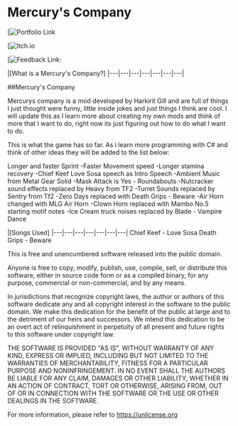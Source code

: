 # Mercury's Company

[![Portfolio Link](https://harkiritgill.wixsite.com/mercurygames)

[![Itch.io](https://mercury-productions.itch.io/)

[![Feedback Link:](https://forms.gle/pr4Ehtfk5KhDjGAAA)

|[What is a Mercury's Company?]
|---|---|---|---|---|---|---|

##Mercury's Company

Mercurys company is a mod developed by Harkirit Gill and are full of things I just thought were funny, little inside jokes and just things I think are cool.
I will update this as I learn more about creating my own mods and think of more that I want to do, right now its just figuring out how to do what I want to do.

This is what the game has so far. As i learn more programming with C# and think of other ideas they will be added to the list below:

Longer and faster Sprint
-Faster Movement speed
-Longer stamina recovery
-Chief Keef Love Sosa speech as Intro Speech
-Ambient Music from Metal Gear Solid
-Mask Attack is Yes - Roundabouts
-Nutcracker sound effects replaced by Heavy from TF2
-Turret Sounds replaced by Sentry from Tf2
-Zero Days replaced with Death Grips - Beware
-Air Horn changed with MLG Air Horn
-Clown Horn replaced with Mambo No.5 starting motif notes
-Ice Cream truck noises replaced by Blade - Vampire Dance



|[Songs Used]
|---|---|---|---|---|---|---|
Chief Keef - Love Sosa
Death Grips - Beware


This is free and unencumbered software released into the public domain.

Anyone is free to copy, modify, publish, use, compile, sell, or
distribute this software, either in source code form or as a compiled
binary, for any purpose, commercial or non-commercial, and by any
means.

In jurisdictions that recognize copyright laws, the author or authors
of this software dedicate any and all copyright interest in the
software to the public domain. We make this dedication for the benefit
of the public at large and to the detriment of our heirs and
successors. We intend this dedication to be an overt act of
relinquishment in perpetuity of all present and future rights to this
software under copyright law.

THE SOFTWARE IS PROVIDED "AS IS", WITHOUT WARRANTY OF ANY KIND,
EXPRESS OR IMPLIED, INCLUDING BUT NOT LIMITED TO THE WARRANTIES OF
MERCHANTABILITY, FITNESS FOR A PARTICULAR PURPOSE AND NONINFRINGEMENT.
IN NO EVENT SHALL THE AUTHORS BE LIABLE FOR ANY CLAIM, DAMAGES OR
OTHER LIABILITY, WHETHER IN AN ACTION OF CONTRACT, TORT OR OTHERWISE,
ARISING FROM, OUT OF OR IN CONNECTION WITH THE SOFTWARE OR THE USE OR
OTHER DEALINGS IN THE SOFTWARE.

For more information, please refer to <https://unlicense.org>
